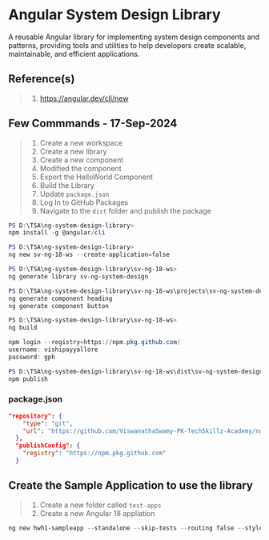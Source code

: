 # Angular System Design Library

A reusable Angular library for implementing system design components and patterns, providing tools and utilities to help developers create scalable, maintainable, and efficient applications.

## Reference(s)

> 1. <https://angular.dev/cli/new>

## Few Commmands - 17-Sep-2024

> 1. Create a new workspace
> 1. Create a new library
> 1. Create a new component
> 1. Modified the component
> 1. Export the HelloWorld Component
> 1. Build the Library
> 1. Update `package.json`
> 1. Log In to GitHub Packages
> 1. Navigate to the `dist` folder and publish the package

```powershell
PS D:\TSA\ng-system-design-library>
npm install -g @angular/cli

PS D:\TSA\ng-system-design-library>
ng new sv-ng-18-ws --create-application=false

PS D:\TSA\ng-system-design-library\sv-ng-18-ws>
ng generate library sv-ng-system-design

PS D:\TSA\ng-system-design-library\sv-ng-18-ws\projects\sv-ng-system-design\src\lib>
ng generate component heading
ng generate component button

PS D:\TSA\ng-system-design-library\sv-ng-18-ws>
ng build

npm login --registry=https://npm.pkg.github.com/
username: vishipayyallore
password: gph

PS D:\TSA\ng-system-design-library\sv-ng-18-ws\dist\sv-ng-system-design>
npm publish
```

### package.json

```json
"repository": {
    "type": "git",
    "url": "https://github.com/ViswanathaSwamy-PK-TechSkillz-Academy/ng-hello-world-lib.git"
  },
  "publishConfig": {
    "registry": "https://npm.pkg.github.com"
  }
```

## Create the Sample Application to use the library

> 1. Create a new folder called `test-apps`
> 1. Create a new Angular 18 appliation

```powershell
ng new hwh1-sampleapp --standalone --skip-tests --routing false --style css
```
